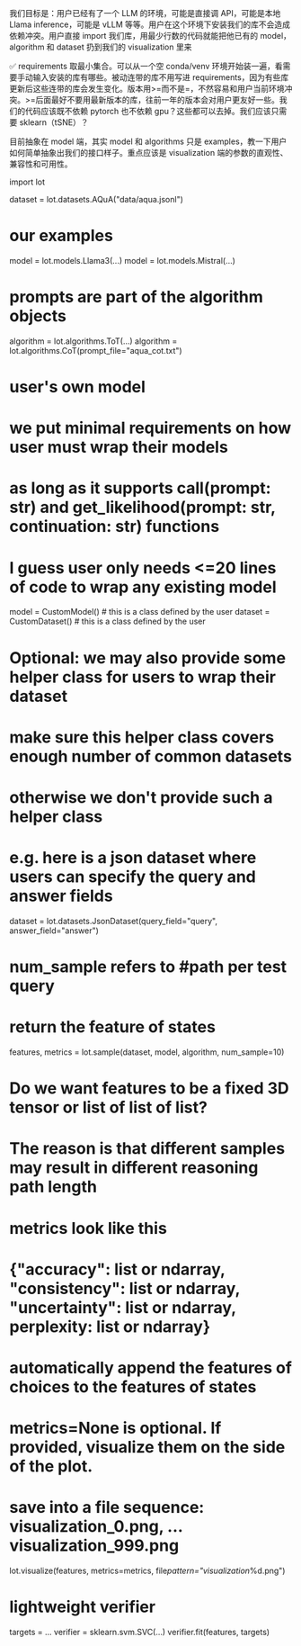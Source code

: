 我们目标是：用户已经有了一个 LLM 的环境，可能是直接调 API，可能是本地 Llama inference，可能是 vLLM 等等。用户在这个环境下安装我们的库不会造成依赖冲突。用户直接 import 我们库，用最少行数的代码就能把他已有的 model，algorithm 和 dataset 扔到我们的 visualization 里来

✅ requirements 取最小集合。可以从一个空 conda/venv 环境开始装一遍，看需要手动输入安装的库有哪些。被动连带的库不用写进 requirements，因为有些库更新后这些连带的库会发生变化。版本用>=而不是=，不然容易和用户当前环境冲突。>=后面最好不要用最新版本的库，往前一年的版本会对用户更友好一些。我们的代码应该既不依赖 pytorch 也不依赖 gpu？这些都可以去掉。我们应该只需要 sklearn（tSNE）？

目前抽象在 model 端，其实 model 和 algorithms 只是 examples，教一下用户如何简单抽象出我们的接口样子。重点应该是 visualization 端的参数的直观性、兼容性和可用性。

import lot

dataset = lot.datasets.AQuA("data/aqua.jsonl")

# our examples

model = lot.models.Llama3(...)
model = lot.models.Mistral(...)

# prompts are part of the algorithm objects

algorithm = lot.algorithms.ToT(...)
algorithm = lot.algorithms.CoT(prompt_file="aqua_cot.txt")

# user's own model

# we put minimal requirements on how user must wrap their models

# as long as it supports **call**(prompt: str) and get_likelihood(prompt: str, continuation: str) functions

# I guess user only needs <=20 lines of code to wrap any existing model

model = CustomModel() # this is a class defined by the user
dataset = CustomDataset() # this is a class defined by the user

# Optional: we may also provide some helper class for users to wrap their dataset

# make sure this helper class covers enough number of common datasets

# otherwise we don't provide such a helper class

# e.g. here is a json dataset where users can specify the query and answer fields

dataset = lot.datasets.JsonDataset(query_field="query", answer_field="answer")

# num_sample refers to #path per test query

# return the feature of states

features, metrics = lot.sample(dataset, model, algorithm, num_sample=10)

# Do we want features to be a fixed 3D tensor or list of list of list?

# The reason is that different samples may result in different reasoning path length

# metrics look like this

# {"accuracy": list or ndarray, "consistency": list or ndarray, "uncertainty": list or ndarray, perplexity: list or ndarray}

# automatically append the features of choices to the features of states

# metrics=None is optional. If provided, visualize them on the side of the plot.

# save into a file sequence: visualization_0.png, ... visualization_999.png

lot.visualize(features, metrics=metrics, file*pattern="visualization*%d.png")

# lightweight verifier

targets = ...
verifier = sklearn.svm.SVC(...)
verifier.fit(features, targets)
